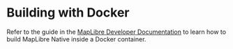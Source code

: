 # Building with Docker

Refer to the guide in the [MapLibre Developer Documentation](https://maplibre.org/maplibre-native/docs/book/platforms/linux/using-docker.html) to learn how to build MapLibre Native inside a Docker container.
